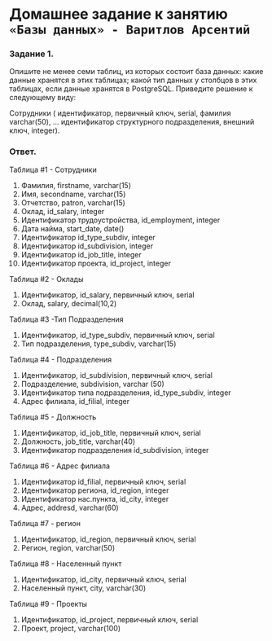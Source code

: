 # Домашнее задание к занятию `«Базы данных» - Варитлов Арсентий`

### Задание 1. 

Опишите не менее семи таблиц, из которых состоит база данных:
какие данные хранятся в этих таблицах;
какой тип данных у столбцов в этих таблицах, если данные хранятся в PostgreSQL.
Приведите решение к следующему виду:

Сотрудники (
идентификатор, первичный ключ, serial,
фамилия varchar(50),
...
идентификатор структурного подразделения, внешний ключ, integer).


### Ответ.

Таблица #1 - Сотрудники

1. Фамилия, firstname, varchar(15)
2. Имя, secondname, varchar(15)
3. Отчетство, patron, varchar(15)
4. Оклад, id_salary, integer
5. Идентификатор трудоустройства, id_employment, integer
6. Дата найма, start_date, date() 
7. Идентификатор  id_type_subdiv, integer
8. Идентификатор id_subdivision,  integer
9. Идентификатор id_job_title,  integer
10. Идентификатор проекта, id_project, integer

Таблица #2 - Оклады 
1. Идентификатор, id_salary, первичный ключ, serial
2. Оклад, salary, decimal(10,2)

Таблица #3 -Тип Подразделения
1. Идентификатор, id_type_subdiv, первичный ключ, serial
2. Тип подразделения,  type_subdiv, varchar(15)

Таблица #4 - Подразделения 
1. Идентификатор, id_subdivision, первичный ключ, serial
2. Подразделение, subdivision, varchar (50)
3. Идентификатор типа подразделения, id_type_subdiv, integer 
4. Адрес филиала, id_filial, integer

Таблица #5 - Должность
1. Идентификатор, id_job_title, первичный ключ, serial
2. Должность, job_title, varchar(40)
3. Идентификатор подразделения id_subdivision, integer

Таблица #6 - Адрес филиала
1. Идентификатор id_filial, первичный ключ, serial
2. Идентификатор региона, id_region, integer
3. Идентификатор нас.пункта, id_city, integer
4. Адрес, addresd, varchar(60)

Таблица #7 - регион
1. Идентификатор, id_region, первичный ключ, serial
2. Регион, region, varchar(50)

Таблица #8 - Населенный пункт
1. Идентификатор, id_city, первичный ключ, serial
2. Населенный пункт, city, varchar(30)  

Таблица #9 - Проекты
1. Идентификатор, id_project, первичный ключ, serial
2. Проект, project, varchar(100)

